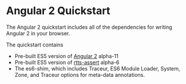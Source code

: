 # Angular 2 Quickstart

The Angular 2 quickstart includes all of the dependencies for writing Angular 2 in your browser. 

The quickstart contains
 - Pre-built ES5 version of [Angular 2](https://www.npmjs.com/package/angular2) alpha-11
 - Pre-built ES5 version of [rtts-assert](https://www.npmjs.com/package/rtts-assert) alpha-6
 - The es6-shim, which includes Traceur, ES6 Module Loader, System, Zone, and Traceur options for meta-data annotations.
